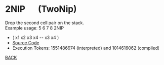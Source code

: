 # 2NIP &emsp; (TwoNip)
Drop the second cell pair on the stack.<br/>Example usage: 5 6 7 8 2NIP
* ( x1 x2 x3 x4 -- x3 x4 )
* [Source Code](../words/shando/TwoNip.cs)
* Execution Tokens: 1551486974 (interpreted) and 1014616062 (compiled)


[BACK](builtins.md#TwoNip)
